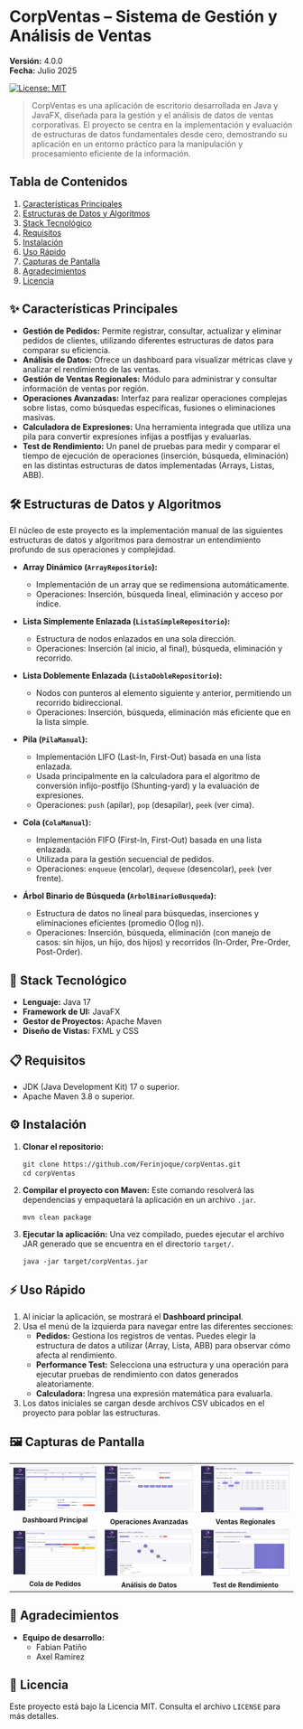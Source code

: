 # CorpVentas – Sistema de Gestión y Análisis de Ventas

**Versión:** 4.0.0  
**Fecha:** Julio 2025

[![License: MIT](https://img.shields.io/badge/License-MIT-blue.svg)](https://opensource.org/licenses/MIT)

> CorpVentas es una aplicación de escritorio desarrollada en Java y JavaFX, diseñada para la gestión y el análisis de datos de ventas corporativas. El proyecto se centra en la implementación y evaluación de estructuras de datos fundamentales desde cero, demostrando su aplicación en un entorno práctico para la manipulación y procesamiento eficiente de la información.

## Tabla de Contenidos
1. [Características Principales](#-características-principales)
2. [Estructuras de Datos y Algoritmos](#-estructuras-de-datos-y-algoritmos)
3. [Stack Tecnológico](#-stack-tecnológico)
4. [Requisitos](#-requisitos)
5. [Instalación](#-instalación)
6. [Uso Rápido](#-uso-rápido)
7. [Capturas de Pantalla](#-capturas-de-pantalla)
8. [Agradecimientos](#-agradecimientos)
9. [Licencia](#-licencia)

## ✨ Características Principales

* **Gestión de Pedidos:** Permite registrar, consultar, actualizar y eliminar pedidos de clientes, utilizando diferentes estructuras de datos para comparar su eficiencia.
* **Análisis de Datos:** Ofrece un dashboard para visualizar métricas clave y analizar el rendimiento de las ventas.
* **Gestión de Ventas Regionales:** Módulo para administrar y consultar información de ventas por región.
* **Operaciones Avanzadas:** Interfaz para realizar operaciones complejas sobre listas, como búsquedas específicas, fusiones o eliminaciones masivas.
* **Calculadora de Expresiones:** Una herramienta integrada que utiliza una pila para convertir expresiones infijas a postfijas y evaluarlas.
* **Test de Rendimiento:** Un panel de pruebas para medir y comparar el tiempo de ejecución de operaciones (inserción, búsqueda, eliminación) en las distintas estructuras de datos implementadas (Arrays, Listas, ABB).

## 🛠️ Estructuras de Datos y Algoritmos

El núcleo de este proyecto es la implementación manual de las siguientes estructuras de datos y algoritmos para demostrar un entendimiento profundo de sus operaciones y complejidad.

* **Array Dinámico (`ArrayRepositorio`):**
    * Implementación de un array que se redimensiona automáticamente.
    * Operaciones: Inserción, búsqueda lineal, eliminación y acceso por índice.

* **Lista Simplemente Enlazada (`ListaSimpleRepositorio`):**
    * Estructura de nodos enlazados en una sola dirección.
    * Operaciones: Inserción (al inicio, al final), búsqueda, eliminación y recorrido.

* **Lista Doblemente Enlazada (`ListaDobleRepositorio`):**
    * Nodos con punteros al elemento siguiente y anterior, permitiendo un recorrido bidireccional.
    * Operaciones: Inserción, búsqueda, eliminación más eficiente que en la lista simple.

* **Pila (`PilaManual`):**
    * Implementación LIFO (Last-In, First-Out) basada en una lista enlazada.
    * Usada principalmente en la calculadora para el algoritmo de conversión infijo-postfijo (Shunting-yard) y la evaluación de expresiones.
    * Operaciones: `push` (apilar), `pop` (desapilar), `peek` (ver cima).

* **Cola (`ColaManual`):**
    * Implementación FIFO (First-In, First-Out) basada en una lista enlazada.
    * Utilizada para la gestión secuencial de pedidos.
    * Operaciones: `enqueue` (encolar), `dequeue` (desencolar), `peek` (ver frente).

* **Árbol Binario de Búsqueda (`ArbolBinarioBusqueda`):**
    * Estructura de datos no lineal para búsquedas, inserciones y eliminaciones eficientes (promedio O(log n)).
    * Operaciones: Inserción, búsqueda, eliminación (con manejo de casos: sin hijos, un hijo, dos hijos) y recorridos (In-Order, Pre-Order, Post-Order).

## 🚀 Stack Tecnológico

* **Lenguaje:** Java 17
* **Framework de UI:** JavaFX
* **Gestor de Proyectos:** Apache Maven
* **Diseño de Vistas:** FXML y CSS

## 📋 Requisitos

* JDK (Java Development Kit) 17 o superior.
* Apache Maven 3.8 o superior.

## ⚙️ Instalación

1.  **Clonar el repositorio:**
    ```
    git clone https://github.com/Ferinjoque/corpVentas.git
    cd corpVentas
    ```

2.  **Compilar el proyecto con Maven:**
    Este comando resolverá las dependencias y empaquetará la aplicación en un archivo `.jar`.
    ```
    mvn clean package
    ```

3.  **Ejecutar la aplicación:**
    Una vez compilado, puedes ejecutar el archivo JAR generado que se encuentra en el directorio `target/`.
    ```
    java -jar target/corpVentas.jar
    ```

## ⚡ Uso Rápido

1.  Al iniciar la aplicación, se mostrará el **Dashboard principal**.
2.  Usa el menú de la izquierda para navegar entre las diferentes secciones:
    * **Pedidos:** Gestiona los registros de ventas. Puedes elegir la estructura de datos a utilizar (Array, Lista, ABB) para observar cómo afecta al rendimiento.
    * **Performance Test:** Selecciona una estructura y una operación para ejecutar pruebas de rendimiento con datos generados aleatoriamente.
    * **Calculadora:** Ingresa una expresión matemática para evaluarla.
3.  Los datos iniciales se cargan desde archivos CSV ubicados en el proyecto para poblar las estructuras.

## 🖼️ Capturas de Pantalla

<table>
  <tr>
    <td align="center">
      <img src="src/main/resources/img/dashboard.png" alt="Dashboard Principal" width="100%">
      <br>
      <sub><b>Dashboard Principal</b></sub>
    </td>
    <td align="center">
      <img src="src/main/resources/img/operaciones-avanzadas.png" alt="Operaciones Avanzadas" width="100%">
      <br>
      <sub><b>Operaciones Avanzadas</b></sub>
    </td>
    <td align="center">
      <img src="src/main/resources/img/ventas-regionales.png" alt="Ventas Regionales" width="100%">
      <br>
      <sub><b>Ventas Regionales</b></sub>
    </td>
  </tr>
  <tr>
    <td align="center">
      <img src="src/main/resources/img/cola-pedidos.png" alt="Cola de Pedidos" width="100%">
      <br>
      <sub><b>Cola de Pedidos</b></sub>
    </td>
    <td align="center">
      <img src="src/main/resources/img/analisis-datos.png" alt="Análisis de Datos" width="100%">
      <br>
      <sub><b>Análisis de Datos</b></sub>
    </td>
    <td align="center">
      <img src="src/main/resources/img/rendimiento.png" alt="Test de Rendimiento" width="100%">
      <br>
      <sub><b>Test de Rendimiento</b></sub>
    </td>
  </tr>
</table>

## 🙏 Agradecimientos

* **Equipo de desarrollo:**
    * Fabian Patiño
    * Axel Ramirez

## 📄 Licencia

Este proyecto está bajo la Licencia MIT. Consulta el archivo `LICENSE` para más detalles.
